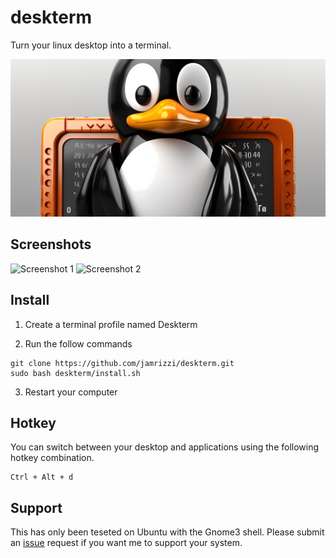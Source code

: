 # deskterm
Turn your linux desktop into a terminal.

![](assets/deskterm.png)

## Screenshots
![Screenshot 1](https://drive.google.com/uc?export=view&id=1RNWjnB_sC1pwgYXQEishK8sFV9s8TzDT1A)
![Screenshot 2](https://drive.google.com/uc?export=view&id=1WVasIBgsG7yq629tNUqc0bo0_s0H5wlyoA)



## Install
1. Create a terminal profile named Deskterm

2. Run the follow commands

  ```
  git clone https://github.com/jamrizzi/deskterm.git
  sudo bash deskterm/install.sh
  ```

3. Restart your computer

## Hotkey
You can switch between your desktop and applications using the following hotkey combination.
```
Ctrl + Alt + d
```

## Support
This has only been teseted on Ubuntu with the Gnome3 shell.
Please submit an [issue](https://github.com/jamrizzi/deskterm/issues/new) request if you want me to support your system.
